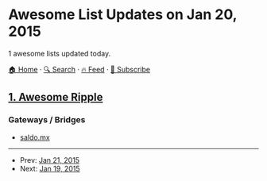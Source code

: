 # Awesome List Updates on Jan 20, 2015

1 awesome lists updated today.

[🏠 Home](/README.md) · [🔍 Search](https://test.trackawesomelist.com/search/) · [🔥 Feed](https://test.trackawesomelist.com/rss.xml) · [📮 Subscribe](https://trackawesomelist.us17.list-manage.com/subscribe?u=d2f0117aa829c83a63ec63c2f&id=36a103854c)



## [1. Awesome Ripple](/content/vhpoet/awesome-ripple/README.md)

### Gateways / Bridges

*   [saldo.mx](http://saldo.mx/)

---

- Prev: [Jan 21, 2015](/content/2015/01/21/README.md)
- Next: [Jan 19, 2015](/content/2015/01/19/README.md)